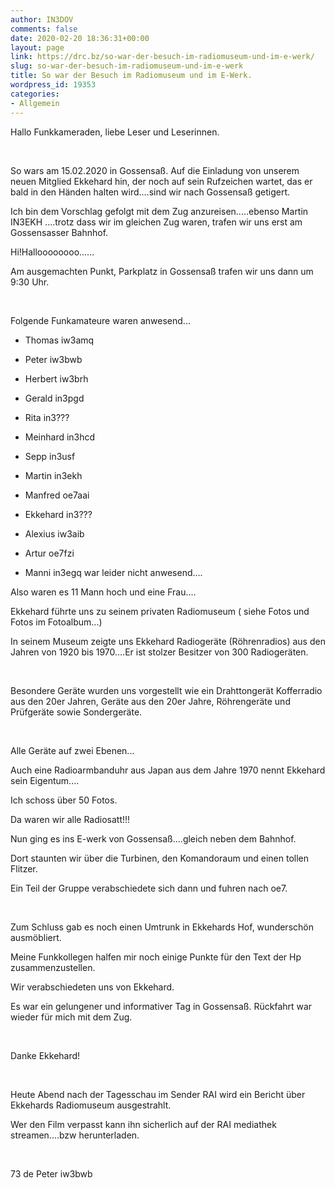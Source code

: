 ```yaml
---
author: IN3DOV
comments: false
date: 2020-02-20 18:36:31+00:00
layout: page
link: https://drc.bz/so-war-der-besuch-im-radiomuseum-und-im-e-werk/
slug: so-war-der-besuch-im-radiomuseum-und-im-e-werk
title: So war der Besuch im Radiomuseum und im E-Werk.
wordpress_id: 19353
categories:
- Allgemein
---
```





Hallo Funkkameraden, liebe Leser und Leserinnen.




 




So wars am 15.02.2020 in Gossensaß. Auf die Einladung von unserem neuen Mitglied Ekkehard hin, der noch auf sein Rufzeichen wartet, das er bald in den Händen halten wird....sind wir nach Gossensaß getigert.




Ich bin dem Vorschlag gefolgt mit dem Zug anzureisen.....ebenso Martin IN3EKH ....trotz dass wir im gleichen Zug waren, trafen wir uns erst am Gossensasser Bahnhof.




Hi!Halloooooooo......




Am ausgemachten Punkt, Parkplatz in Gossensaß trafen wir uns dann um 9:30 Uhr.




 




Folgende Funkamateure waren anwesend...






  * Thomas iw3amq


  * Peter iw3bwb


  * Herbert iw3brh


  * Gerald in3pgd


  * Rita in3???


  * Meinhard in3hcd


  * Sepp in3usf


  * Martin in3ekh


  * Manfred oe7aai


  * Ekkehard in3???


  * Alexius iw3aib


  * Artur oe7fzi


  * Manni in3egq war leider nicht anwesend....




Also waren es 11 Mann hoch und eine Frau....




Ekkehard führte uns zu seinem privaten Radiomuseum ( siehe Fotos und Fotos im Fotoalbum...)




In seinem Museum zeigte uns Ekkehard Radiogeräte (Röhrenradios) aus den Jahren von 1920 bis 1970....Er ist stolzer Besitzer von 300 Radiogeräten.




 




Besondere Geräte wurden uns vorgestellt wie ein Drahttongerät Kofferradio aus den 20er Jahren, Geräte aus den 20er Jahre, Röhrengeräte und Prüfgeräte sowie Sondergeräte.




 




Alle Geräte auf zwei Ebenen...




Auch eine Radioarmbanduhr aus Japan aus dem Jahre 1970 nennt Ekkehard sein Eigentum....




Ich schoss über 50 Fotos.




Da waren wir alle Radiosatt!!!




Nun ging es ins E-werk von Gossensaß....gleich neben dem Bahnhof.




Dort staunten wir über die Turbinen, den Komandoraum und einen tollen Flitzer.




Ein Teil der Gruppe verabschiedete sich dann und fuhren nach oe7.




 




Zum Schluss gab es noch einen Umtrunk in Ekkehards Hof, wunderschön ausmöbliert.




Meine Funkkollegen halfen mir noch einige Punkte für den Text der Hp zusammenzustellen.




Wir verabschiedeten uns von Ekkehard.




Es war ein gelungener und informativer Tag in Gossensaß. Rückfahrt war wieder für mich mit dem Zug.




 




Danke Ekkehard!




 




Heute Abend nach der Tagesschau im Sender RAI wird ein Bericht über Ekkehards Radiomuseum ausgestrahlt.




Wer den Film verpasst kann ihn sicherlich auf der RAI mediathek streamen....bzw herunterladen.




 




73 de Peter iw3bwb



